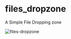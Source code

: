 # files_dropzone

A Simple File Dropping zone

![files-dropzone](https://user-images.githubusercontent.com/54437169/168843863-2564feed-19eb-4ce5-a12c-45de84453759.PNG)
